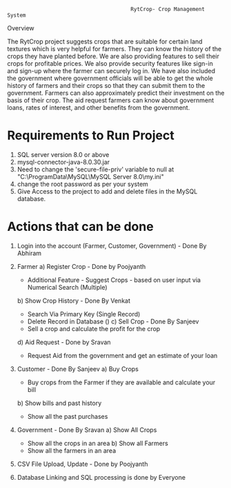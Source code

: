                                             RytCrop- Crop Management System

Overview

The RytCrop project suggests crops that are suitable for certain land textures which is very helpful
 for farmers. They can know the history of the crops they have planted before. We are also providing 
 features to sell their crops for profitable prices. We also provide security features like sign-in and
 sign-up where the farmer can securely log in. We have also included the government where government 
 officials will be able to get the whole history of farmers and their crops so that they can submit 
 them to the government. Farmers can also approximately predict their investment on the basis of their 
 crop. The aid request farmers can know about government loans, rates of interest, and other benefits 
 from the government. 


# Requirements to Run Project
 1) SQL server version 8.0 or above
 2) mysql-connector-java-8.0.30.jar
 3) Need to change the 'secure-file-priv' variable to null at "C:\ProgramData\MySQL\MySQL Server 8.0\my.ini"
 4) change the root password as per your system
 5) Give Access to the project to add and delete files in the MySQL database.


# Actions that can be done
 1) Login into the account (Farmer, Customer, Government)	 - Done By Abhiram

 2) Farmer
 	a) Register Crop 							- Done by Poojyanth
 	   - Additional Feature - Suggest Crops - based on user input via Numerical Search (Multiple)

 	b) Show Crop History  						- Done By Venkat
 	   - Search Via Primary Key (Single Record)
 	   - Delete Record in Database ()
 	c) Sell Crop							- Done By Sanjeev
	   - Sell a crop and calculate the profit for the crop

 	d) Aid Request							- Done by Sravan
 	   - Request Aid from the government and get an estimate of your loan

 3) Customer 								- Done By Sanjeev
 	a) Buy Crops
	   - Buy crops from the Farmer if they are available and calculate your bill

 	b) Show bills and past history
	   - Show all the past purchases

 4) Government 								- Done By Sravan
 	a) Show All Crops
	   -  Show all the crops in an area
 	b) Show all Farmers
	   - Show all the farmers in an area


 5)  CSV File Upload, Update							- Done by Poojyanth

 6)  Database Linking and SQL processing is done by Everyone

